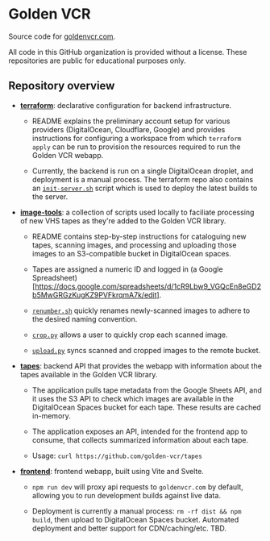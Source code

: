 # Golden VCR

Source code for [goldenvcr.com](http://goldenvcr.com/).

All code in this GitHub organization is provided without a license. These repositories
are public for educational purposes only.

## Repository overview

- [**terraform**](https://github.com/golden-vcr/terraform): declarative configuration
  for backend infrastructure.
  
  - README explains the preliminary account setup for various providers (DigitalOcean,
    Cloudflare, Google) and provides instructions for configuring a workspace from
    which `terraform apply` can be run to provision the resources required to run the
    Golden VCR webapp.

  - Currently, the backend is run on a single DigitalOcean droplet, and deployment is a
    manual process. The terraform repo also contains an
    [`init-server.sh`](https://github.com/golden-vcr/terraform/blob/main/init-server.sh)
    script which is used to deploy the latest builds to the server.

- [**image-tools**](https://github.com/golden-vcr/image-tools): a collection of scripts
  used locally to faciliate processing of new VHS tapes as they're added to the Golden
  VCR library.

  - README contains step-by-step instructions for cataloguing new tapes, scanning
    images, and processing and uploading those images to an S3-compatible bucket in
    DigitalOcean spaces.

  - Tapes are assigned a numeric ID and logged in
    (a Google Spreadsheet)[https://docs.google.com/spreadsheets/d/1cR9Lbw9_VGQcEn8eGD2b5MwGRGzKugKZ9PVFkrqmA7k/edit].

  - [`renumber.sh`](https://github.com/golden-vcr/image-tools/blob/main/renumber.sh)
    quickly renames newly-scanned images to adhere to the desired naming convention.

  - [`crop.py`](https://github.com/golden-vcr/image-tools/blob/main/crop.py) allows
    a user to quickly crop each scanned image.

  - [`upload.py`](https://github.com/golden-vcr/image-tools/blob/main/upload.py) syncs
    scanned and cropped images to the remote bucket.

- [**tapes**](https://github.com/golden-vcr/tapes): backend API that provides the
  webapp with information about the tapes available in the Golden VCR library.

  - The application pulls tape metadata from the Google Sheets API, and it uses the S3
    API to check which images are available in the DigitalOcean Spaces bucket for each
    tape. These results are cached in-memory.

  - The application exposes an API, intended for the frontend app to consume, that
    collects summarized information about each tape.

  - Usage: `curl https://github.com/golden-vcr/tapes`

- [**frontend**](https://github.com/golden-vcr/frontend): frontend webapp, built using
  Vite and Svelte.

  - `npm run dev` will proxy api requests to `goldenvcr.com` by default, allowing you
    to run development builds against live data.

  - Deployment is currently a manual process: `rm -rf dist && npm build`, then upload
    to DigitalOcean Spaces bucket. Automated deployment and better support for
    CDN/caching/etc. TBD.
